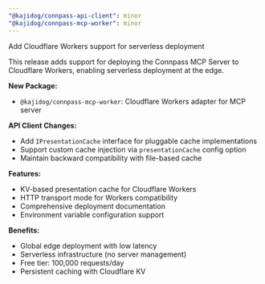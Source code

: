 ```yaml
---
"@kajidog/connpass-api-client": minor
"@kajidog/connpass-mcp-worker": minor
---
```


Add Cloudflare Workers support for serverless deployment

This release adds support for deploying the Connpass MCP Server to Cloudflare Workers, enabling serverless deployment at the edge.

**New Package:**
- `@kajidog/connpass-mcp-worker`: Cloudflare Workers adapter for MCP server

**API Client Changes:**
- Add `IPresentationCache` interface for pluggable cache implementations
- Support custom cache injection via `presentationCache` config option
- Maintain backward compatibility with file-based cache

**Features:**
- KV-based presentation cache for Cloudflare Workers
- HTTP transport mode for Workers compatibility
- Comprehensive deployment documentation
- Environment variable configuration support

**Benefits:**
- Global edge deployment with low latency
- Serverless infrastructure (no server management)
- Free tier: 100,000 requests/day
- Persistent caching with Cloudflare KV
